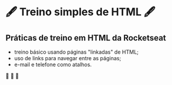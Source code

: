 # 🖋️ Treino simples de HTML 🖋️
## Práticas de treino em HTML da Rocketseat

* treino básico usando páginas "linkadas" de HTML;
* uso de links para navegar entre as páginas;
* e-mail e telefone como atalhos.

🚀 🚀 🚀
